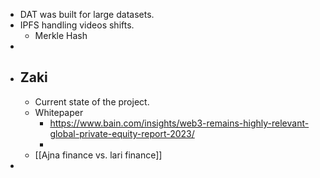 - DAT was built for large datasets.
- IPFS handling videos shifts.
	- Merkle Hash
-
- ## Zaki
	- Current state of the project.
	- Whitepaper
		- https://www.bain.com/insights/web3-remains-highly-relevant-global-private-equity-report-2023/
		-
	- [[Ajna finance vs. lari finance]]
-